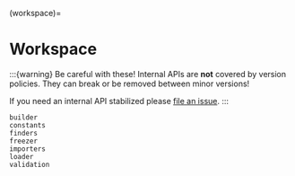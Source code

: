 (workspace)=

# Workspace

:::{warning}
Be careful with these! Internal APIs are **not** covered by version policies. They can break or be removed between minor versions!

If you need an internal API stabilized please [file an issue](https://github.com/tmux-python/tmuxp/issues).
:::

```{toctree}
builder
constants
finders
freezer
importers
loader
validation
```
